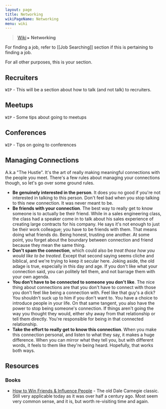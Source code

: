 ```yaml
---
layout: page
title: Networking
wikiPageName: Networking
menu: wiki
---
```


> [Wiki](Home) ▸ **Networking**

For finding a job, refer to [[Job Searching]] section if this is pertaining to finding a job.

For all other purposes, this is your section.

## Recruiters

`WIP` - This will be a section about how to talk (and not talk) to recruiters.

## Meetups

`WIP` - Some tips about going to meetups

## Conferences

`WIP` - Tips on going to conferences

## Managing Connections

A.k.a "The Hustle". It's the art of really making meaningful connections with the people you meet. There's a few rules about managing your connections though, so let's go over some ground rules.

* **Be genuinely interested in the person**. It does you no good if you're not interested in talking to this person. Don't feel bad when you stop talking to this new connection. It was never meant to be.
* **Be friends with your connection**. The best way to really get to know someone is to actually be their friend. While in a sales engineering class, the class had a speaker come in to talk about his sales experience of creating large contracts for his company. He says it's not enough to just be their work colleague; you have to be friends with them. That means doing what friends do. Being honest, trusting one another. At some point, you forget about the boundary between connection and friend because they mean the same thing.
* **Don't spam the connection**, which could also be *treat those how you would like to be treated*. Except that second saying seems cliche and biblical, and we're trying to keep it secular here. Joking aside, the old adage is true, especially in this day and age. If you don't like what your connection said, you can politely tell them, and not barrage them with your own agenda.
* **You don't have to be connected to someone you don't like**. The nice thing about connections are that you don't have to connect with those you don't feel like being a connection with. Feel like that guy's a dick? You shouldn't suck up to him if you don't want to. You have a choice to introduce people in your life. On that same tangent, you also have the power to stop being someone's connection. If things aren't going the way you thought they would, either shy away from that relationship or tell them directly. You're responsible for being in that connected relationship.
* **Take the effort to really get to know this connection**. When you make this connection personal, and listen to what they say, it makes a huge difference. When you can mirror what they tell you, but with different words, it feels to them like they're being heard. Hopefully, that works both ways.

## Resources

### Books

* [How to Win Friends & Influence People](http://www.amazon.com/How-Win-Friends-Influence-People/dp/0671027034) - The old Dale Carnegie classic. Still very applicable today as it was over half a century ago. Most seem very common sense, and it is, but worth re-visiting time and again.
